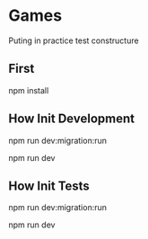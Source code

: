 # Games

Puting in practice test constructure

## First

 npm install

## How Init Development

 npm run dev:migration:run

 npm run dev

 ## How Init Tests

  npm run dev:migration:run

 npm run dev